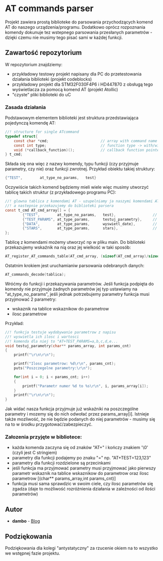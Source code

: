 # AT commands parser

Projekt zawiera prostą biblioteke do parsowania przychodzących komend AT do naszego urządzenia/programu. Dodatkowo oprócz rozpoznania komendy dokunuje tez wstepnego parsowania przesłanych parametrów - dzięki czemu nie musimy tego pisać sami w każdej funkcji.

## Zawartość repozytorium

W repozytorium znajdziemy:
* przykładowy testowy projekt napisany dla PC do przetestowania działania biblioteki (projekt codeblocks)
* przykładowy projekt dla STM32F030F4P6 i HD447870 z obsługą tego wyświetlacza za pomocą komend AT (projekt Atollic)
* "czyste" pliki biblioteki do uC

### Zasada działania

Podstawowym elementem biblioteki jest struktura przedstawiająca pojedynczą komendę AT:
```c
//! structure for single ATcommand
typedef struct{
	const char *cmd;                        // array with command name
    const int type;                         // function type -> with/without params
	void (*callback_function)();            // callback function pointer
} t_cmd;
```
Składa się ona więc z nazwy komendy, typu funkcji (czy przyjmuje parametry, czy nie) oraz funkcji zwrotnej.
Przykład obiektu takiej struktury:
```C
{"TEST",        at_type_no_params,   test}
```
Oczywiście takich komend będziemy mieli wiele więc musimy utworzyć tablicę takich struktur (z przykładowego programu PC):
```C
//! glowna tablica z komendami AT - uzupelniamy ja naszymi komendami AT
//! a nastepnie przekazujemy do biblioteki parsera
const t_cmd AT_cmd_array[] = {
		{"TEST",        at_type_no_params,   test},                 // funkcja testujaca - pierwsza funkcja do testow biblioteki
		{"TEST_PARAMS", at_type_params,      testuj_parametry},     // wyswietlenie parametrow - test parsowania
		{"DATA",        at_type_params,      wyswietl_date},        // wyswietlenie daty - test parsowania
		{"STARS",       at_type_params,      stars},                // wyswietlenie gwiazdek - test parsowania
};
```
Tablicę z komendami możemy utworzyć np w pliku main. Do biblioteki przekazujemy wskaźnik na nią oraz jej wielkość w taki sposób:
```C
AT_register_AT_commands_table(AT_cmd_array, (sizeof(AT_cmd_array)/sizeof(AT_cmd_array[0])));
```
Ostatnim krokiem jest uruchamianiw parsowania odebranych danych:
```C
AT_commands_decode(tablica);
```

Wróćmy do funkcji i przekazywania parametrów. Jeśli funkcja podpięta do komendy nie przyjmuje żadnych parametrów jej typ ustawiamy na "at_type_no_params", jeśli jednak potrzebujemy parametry funkcja musi przyjmować 2 parametry: 
* wskaznik na tablice wskaznikow do parametrow 
* ilosc parametrow

Przykład:
```C
//! funkcja testuje wydobywanie parametrow z napisu
//! wyswietla ich ilosc i wartosci
//! komenda dla niej to "AT+TEST_PARAMS=a,b,c,d,e...
void testuj_parametry(char** params_array, int params_cnt)
{
    printf("\r\n\r\n");

    printf("Ilosc parametrow: %d\r\n", params_cnt);
    puts("Poszczegolne parametry:\r\n");

    for(int i = 0; i < params_cnt; i++)
    {
        printf("Parametr numer %d to %s\r\n", i, params_array[i]);
    }
    printf("\r\n\r\n");
}
```
Jak widać nasza funkcja przyjmuje już wskaźniki na poszczególne parametry i mozemy się do nich odwołać przez params_array[i]. Istnieje także mozliwość, że nie będzie podanych do niej parametrów - musimy się na to w środku przygotować/zabezpieczyć.
### Załozenia przyjęte w bibliotece:

* każda komenda zaczyna się od znaków "AT+" i kończy znakiem '\0' (czyli jest C stringiem)
* parametry dla funkcji podajemy po znaku "=" np. "AT+TEST=123,123"
* parametry dla funkcji rozdzielone są przecinkami
* jeśli funkcja ma przyjmować parametry musi przyjmować jako pierwszy parametr wskaznik na tablice wskaznikow do parametrow oraz ilosc parametrow [(char** params_array,int params_cnt)]
* funkcja musi sama sprawdzic w swoim ciele, czy ilosc parametrów się zgadza (daje to możliwość rozróżnienia działania w zależności od ilości parametrów)

## Autor

* **dambo** - [Blog](projektydmb.blogspot.com)

## Podziękowania

Podziękowania dla kolegi "antystatyczny" za rzucenie okiem na to wszystko we wstępnej fazie projektu.

